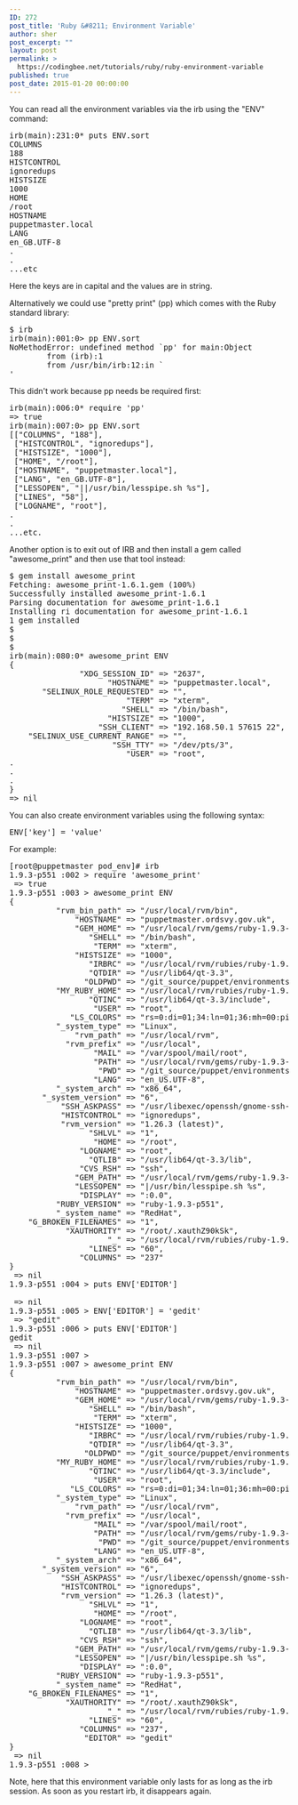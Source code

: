 ```yaml
---
ID: 272
post_title: 'Ruby &#8211; Environment Variable'
author: sher
post_excerpt: ""
layout: post
permalink: >
  https://codingbee.net/tutorials/ruby/ruby-environment-variable
published: true
post_date: 2015-01-20 00:00:00
---
```

You can read all the environment variables via the irb using the "ENV" command:


<pre>
irb(main):231:0* puts ENV.sort
COLUMNS
188
HISTCONTROL
ignoredups
HISTSIZE
1000
HOME
/root
HOSTNAME
puppetmaster.local
LANG
en_GB.UTF-8
.
.
...etc
</pre>


Here the keys are in capital and the values are in string. 

Alternatively we could use "pretty print" (pp) which comes with the Ruby standard library:


<pre>
$ irb
irb(main):001:0> pp ENV.sort
NoMethodError: undefined method `pp' for main:Object
        from (irb):1
        from /usr/bin/irb:12:in `<main>'
</pre>


This didn't work because pp needs be required first:

<pre>
irb(main):006:0* require 'pp'
=> true
irb(main):007:0> pp ENV.sort
[["COLUMNS", "188"],
 ["HISTCONTROL", "ignoredups"],
 ["HISTSIZE", "1000"],
 ["HOME", "/root"],
 ["HOSTNAME", "puppetmaster.local"],
 ["LANG", "en_GB.UTF-8"],
 ["LESSOPEN", "||/usr/bin/lesspipe.sh %s"],
 ["LINES", "58"],
 ["LOGNAME", "root"],
.
.
...etc.
</pre>

Another option is to exit out of IRB and then install a gem called "awesome_print" and then use that tool instead:


<pre>
$ gem install awesome_print
Fetching: awesome_print-1.6.1.gem (100%)
Successfully installed awesome_print-1.6.1
Parsing documentation for awesome_print-1.6.1
Installing ri documentation for awesome_print-1.6.1
1 gem installed
$
$
$
irb(main):080:0* awesome_print ENV
{
               "XDG_SESSION_ID" => "2637",
                     "HOSTNAME" => "puppetmaster.local",
       "SELINUX_ROLE_REQUESTED" => "",
                         "TERM" => "xterm",
                        "SHELL" => "/bin/bash",
                     "HISTSIZE" => "1000",
                   "SSH_CLIENT" => "192.168.50.1 57615 22",
    "SELINUX_USE_CURRENT_RANGE" => "",
                      "SSH_TTY" => "/dev/pts/3",
                         "USER" => "root",
.
.
.
}
=> nil
</pre>

You can also create environment variables using the following syntax:

<pre>
ENV['key'] = 'value'
</pre>

For example:

<pre>
[root@puppetmaster pod_env]# irb
1.9.3-p551 :002 > require 'awesome_print'
 => true 
1.9.3-p551 :003 > awesome_print ENV
{
          "rvm_bin_path" => "/usr/local/rvm/bin",
              "HOSTNAME" => "puppetmaster.ordsvy.gov.uk",
              "GEM_HOME" => "/usr/local/rvm/gems/ruby-1.9.3-p551",
                 "SHELL" => "/bin/bash",
                  "TERM" => "xterm",
              "HISTSIZE" => "1000",
                 "IRBRC" => "/usr/local/rvm/rubies/ruby-1.9.3-p551/.irbrc",
                 "QTDIR" => "/usr/lib64/qt-3.3",
                "OLDPWD" => "/git_source/puppet/environments/dev_virtualbox_v2/modules",
          "MY_RUBY_HOME" => "/usr/local/rvm/rubies/ruby-1.9.3-p551",
                 "QTINC" => "/usr/lib64/qt-3.3/include",
                  "USER" => "root",
             "LS_COLORS" => "rs=0:di=01;34:ln=01;36:mh=00:pi=40;33:so=01;35:do=01;35:bd=40;33;01:cd=40;33;01:or=40;31;01:mi=01;05;37;41:su=37;41:sg=30;43:ca=30;41:tw=30;42:ow=34;42:st=37;44:ex=01;32:*.tar=01;31:*.tgz=01;31:*.arj=01;31:*.taz=01;31:*.lzh=01;31:*.lzma=01;31:*.tlz=01;31:*.txz=01;31:*.zip=01;31:*.z=01;31:*.Z=01;31:*.dz=01;31:*.gz=01;31:*.lz=01;31:*.xz=01;31:*.bz2=01;31:*.tbz=01;31:*.tbz2=01;31:*.bz=01;31:*.tz=01;31:*.deb=01;31:*.rpm=01;31:*.jar=01;31:*.rar=01;31:*.ace=01;31:*.zoo=01;31:*.cpio=01;31:*.7z=01;31:*.rz=01;31:*.jpg=01;35:*.jpeg=01;35:*.gif=01;35:*.bmp=01;35:*.pbm=01;35:*.pgm=01;35:*.ppm=01;35:*.tga=01;35:*.xbm=01;35:*.xpm=01;35:*.tif=01;35:*.tiff=01;35:*.png=01;35:*.svg=01;35:*.svgz=01;35:*.mng=01;35:*.pcx=01;35:*.mov=01;35:*.mpg=01;35:*.mpeg=01;35:*.m2v=01;35:*.mkv=01;35:*.ogm=01;35:*.mp4=01;35:*.m4v=01;35:*.mp4v=01;35:*.vob=01;35:*.qt=01;35:*.nuv=01;35:*.wmv=01;35:*.asf=01;35:*.rm=01;35:*.rmvb=01;35:*.flc=01;35:*.avi=01;35:*.fli=01;35:*.flv=01;35:*.gl=01;35:*.dl=01;35:*.xcf=01;35:*.xwd=01;35:*.yuv=01;35:*.cgm=01;35:*.emf=01;35:*.axv=01;35:*.anx=01;35:*.ogv=01;35:*.ogx=01;35:*.aac=01;36:*.au=01;36:*.flac=01;36:*.mid=01;36:*.midi=01;36:*.mka=01;36:*.mp3=01;36:*.mpc=01;36:*.ogg=01;36:*.ra=01;36:*.wav=01;36:*.axa=01;36:*.oga=01;36:*.spx=01;36:*.xspf=01;36:",
          "_system_type" => "Linux",
              "rvm_path" => "/usr/local/rvm",
            "rvm_prefix" => "/usr/local",
                  "MAIL" => "/var/spool/mail/root",
                  "PATH" => "/usr/local/rvm/gems/ruby-1.9.3-p551/bin:/usr/local/rvm/gems/ruby-1.9.3-p551@global/bin:/usr/local/rvm/rubies/ruby-1.9.3-p551/bin:/usr/lib64/qt-3.3/bin:/usr/local/sbin:/usr/local/bin:/sbin:/bin:/usr/sbin:/usr/bin:/usr/local/rvm/bin:/root/bin",
                   "PWD" => "/git_source/puppet/environments/dev_virtualbox_v2/modules/pod_env",
                  "LANG" => "en_US.UTF-8",
          "_system_arch" => "x86_64",
       "_system_version" => "6",
           "SSH_ASKPASS" => "/usr/libexec/openssh/gnome-ssh-askpass",
           "HISTCONTROL" => "ignoredups",
           "rvm_version" => "1.26.3 (latest)",
                 "SHLVL" => "1",
                  "HOME" => "/root",
               "LOGNAME" => "root",
                 "QTLIB" => "/usr/lib64/qt-3.3/lib",
               "CVS_RSH" => "ssh",
              "GEM_PATH" => "/usr/local/rvm/gems/ruby-1.9.3-p551:/usr/local/rvm/gems/ruby-1.9.3-p551@global",
              "LESSOPEN" => "|/usr/bin/lesspipe.sh %s",
               "DISPLAY" => ":0.0",
          "RUBY_VERSION" => "ruby-1.9.3-p551",
          "_system_name" => "RedHat",
    "G_BROKEN_FILENAMES" => "1",
            "XAUTHORITY" => "/root/.xauthZ90kSk",
                     "_" => "/usr/local/rvm/rubies/ruby-1.9.3-p551/bin/irb",
                 "LINES" => "60",
               "COLUMNS" => "237"
}
 => nil 
1.9.3-p551 :004 > puts ENV['EDITOR'] 

 => nil 
1.9.3-p551 :005 > ENV['EDITOR'] = 'gedit' 
 => "gedit" 
1.9.3-p551 :006 > puts ENV['EDITOR'] 
gedit
 => nil 
1.9.3-p551 :007 > 
1.9.3-p551 :007 > awesome_print ENV
{
          "rvm_bin_path" => "/usr/local/rvm/bin",
              "HOSTNAME" => "puppetmaster.ordsvy.gov.uk",
              "GEM_HOME" => "/usr/local/rvm/gems/ruby-1.9.3-p551",
                 "SHELL" => "/bin/bash",
                  "TERM" => "xterm",
              "HISTSIZE" => "1000",
                 "IRBRC" => "/usr/local/rvm/rubies/ruby-1.9.3-p551/.irbrc",
                 "QTDIR" => "/usr/lib64/qt-3.3",
                "OLDPWD" => "/git_source/puppet/environments/dev_virtualbox_v2/modules",
          "MY_RUBY_HOME" => "/usr/local/rvm/rubies/ruby-1.9.3-p551",
                 "QTINC" => "/usr/lib64/qt-3.3/include",
                  "USER" => "root",
             "LS_COLORS" => "rs=0:di=01;34:ln=01;36:mh=00:pi=40;33:so=01;35:do=01;35:bd=40;33;01:cd=40;33;01:or=40;31;01:mi=01;05;37;41:su=37;41:sg=30;43:ca=30;41:tw=30;42:ow=34;42:st=37;44:ex=01;32:*.tar=01;31:*.tgz=01;31:*.arj=01;31:*.taz=01;31:*.lzh=01;31:*.lzma=01;31:*.tlz=01;31:*.txz=01;31:*.zip=01;31:*.z=01;31:*.Z=01;31:*.dz=01;31:*.gz=01;31:*.lz=01;31:*.xz=01;31:*.bz2=01;31:*.tbz=01;31:*.tbz2=01;31:*.bz=01;31:*.tz=01;31:*.deb=01;31:*.rpm=01;31:*.jar=01;31:*.rar=01;31:*.ace=01;31:*.zoo=01;31:*.cpio=01;31:*.7z=01;31:*.rz=01;31:*.jpg=01;35:*.jpeg=01;35:*.gif=01;35:*.bmp=01;35:*.pbm=01;35:*.pgm=01;35:*.ppm=01;35:*.tga=01;35:*.xbm=01;35:*.xpm=01;35:*.tif=01;35:*.tiff=01;35:*.png=01;35:*.svg=01;35:*.svgz=01;35:*.mng=01;35:*.pcx=01;35:*.mov=01;35:*.mpg=01;35:*.mpeg=01;35:*.m2v=01;35:*.mkv=01;35:*.ogm=01;35:*.mp4=01;35:*.m4v=01;35:*.mp4v=01;35:*.vob=01;35:*.qt=01;35:*.nuv=01;35:*.wmv=01;35:*.asf=01;35:*.rm=01;35:*.rmvb=01;35:*.flc=01;35:*.avi=01;35:*.fli=01;35:*.flv=01;35:*.gl=01;35:*.dl=01;35:*.xcf=01;35:*.xwd=01;35:*.yuv=01;35:*.cgm=01;35:*.emf=01;35:*.axv=01;35:*.anx=01;35:*.ogv=01;35:*.ogx=01;35:*.aac=01;36:*.au=01;36:*.flac=01;36:*.mid=01;36:*.midi=01;36:*.mka=01;36:*.mp3=01;36:*.mpc=01;36:*.ogg=01;36:*.ra=01;36:*.wav=01;36:*.axa=01;36:*.oga=01;36:*.spx=01;36:*.xspf=01;36:",
          "_system_type" => "Linux",
              "rvm_path" => "/usr/local/rvm",
            "rvm_prefix" => "/usr/local",
                  "MAIL" => "/var/spool/mail/root",
                  "PATH" => "/usr/local/rvm/gems/ruby-1.9.3-p551/bin:/usr/local/rvm/gems/ruby-1.9.3-p551@global/bin:/usr/local/rvm/rubies/ruby-1.9.3-p551/bin:/usr/lib64/qt-3.3/bin:/usr/local/sbin:/usr/local/bin:/sbin:/bin:/usr/sbin:/usr/bin:/usr/local/rvm/bin:/root/bin",
                   "PWD" => "/git_source/puppet/environments/dev_virtualbox_v2/modules/pod_env",
                  "LANG" => "en_US.UTF-8",
          "_system_arch" => "x86_64",
       "_system_version" => "6",
           "SSH_ASKPASS" => "/usr/libexec/openssh/gnome-ssh-askpass",
           "HISTCONTROL" => "ignoredups",
           "rvm_version" => "1.26.3 (latest)",
                 "SHLVL" => "1",
                  "HOME" => "/root",
               "LOGNAME" => "root",
                 "QTLIB" => "/usr/lib64/qt-3.3/lib",
               "CVS_RSH" => "ssh",
              "GEM_PATH" => "/usr/local/rvm/gems/ruby-1.9.3-p551:/usr/local/rvm/gems/ruby-1.9.3-p551@global",
              "LESSOPEN" => "|/usr/bin/lesspipe.sh %s",
               "DISPLAY" => ":0.0",
          "RUBY_VERSION" => "ruby-1.9.3-p551",
          "_system_name" => "RedHat",
    "G_BROKEN_FILENAMES" => "1",
            "XAUTHORITY" => "/root/.xauthZ90kSk",
                     "_" => "/usr/local/rvm/rubies/ruby-1.9.3-p551/bin/irb",
                 "LINES" => "60",
               "COLUMNS" => "237",
                "EDITOR" => "gedit"
}
 => nil 
1.9.3-p551 :008 > 
</pre>

Note, here that this environment variable only lasts for as long as the irb session. As soon as you restart irb, it disappears again.